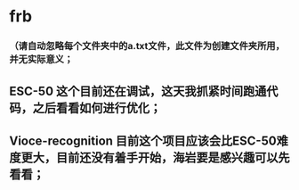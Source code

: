 # frb
### （请自动忽略每个文件夹中的a.txt文件，此文件为创建文件夹所用，并无实际意义；
## ESC-50 这个目前还在调试，这天我抓紧时间跑通代码，之后看看如何进行优化；
## Vioce-recognition 目前这个项目应该会比ESC-50难度更大，目前还没有着手开始，海岩要是感兴趣可以先看看；
